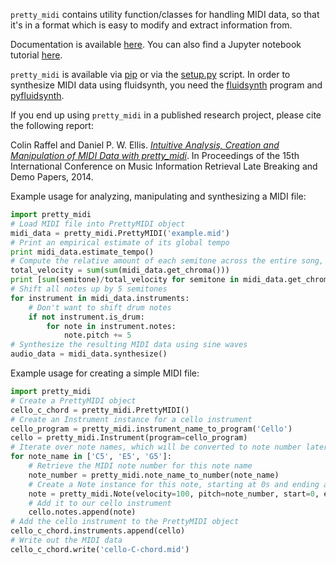 `pretty_midi` contains utility function/classes for handling MIDI data, so that it's in a format which is easy to modify and extract information from.

Documentation is available [here](http://craffel.github.io/pretty-midi/).  You can also find a Jupyter notebook tutorial [here](http://nbviewer.jupyter.org/github/craffel/pretty-midi/blob/master/Tutorial.ipynb).

`pretty_midi` is available via [pip](https://pypi.python.org/pypi/pretty_midi) or via the [setup.py](https://github.com/craffel/pretty-midi/blob/master/setup.py) script. In order to synthesize MIDI data using fluidsynth, you need the [fluidsynth](http://www.fluidsynth.org/) program and [pyfluidsynth](https://pypi.python.org/pypi/pyfluidsynth).

If you end up using `pretty_midi` in a published research project, please cite the following report:

Colin Raffel and Daniel P. W. Ellis. [_Intuitive Analysis, Creation and Manipulation of MIDI Data with pretty_midi_](http://colinraffel.com/publications/ismir2014intuitive.pdf). In Proceedings of the 15th International Conference on Music Information Retrieval Late Breaking and Demo Papers, 2014.


Example usage for analyzing, manipulating and synthesizing a MIDI file:

```python
import pretty_midi
# Load MIDI file into PrettyMIDI object
midi_data = pretty_midi.PrettyMIDI('example.mid')
# Print an empirical estimate of its global tempo
print midi_data.estimate_tempo()
# Compute the relative amount of each semitone across the entire song, a proxy for key
total_velocity = sum(sum(midi_data.get_chroma()))
print [sum(semitone)/total_velocity for semitone in midi_data.get_chroma()]
# Shift all notes up by 5 semitones
for instrument in midi_data.instruments:
    # Don't want to shift drum notes
    if not instrument.is_drum:
        for note in instrument.notes:
            note.pitch += 5
# Synthesize the resulting MIDI data using sine waves
audio_data = midi_data.synthesize()
```

Example usage for creating a simple MIDI file:

```python
import pretty_midi
# Create a PrettyMIDI object
cello_c_chord = pretty_midi.PrettyMIDI()
# Create an Instrument instance for a cello instrument
cello_program = pretty_midi.instrument_name_to_program('Cello')
cello = pretty_midi.Instrument(program=cello_program)
# Iterate over note names, which will be converted to note number later
for note_name in ['C5', 'E5', 'G5']:
    # Retrieve the MIDI note number for this note name
    note_number = pretty_midi.note_name_to_number(note_name)
    # Create a Note instance for this note, starting at 0s and ending at .5s
    note = pretty_midi.Note(velocity=100, pitch=note_number, start=0, end=.5)
    # Add it to our cello instrument
    cello.notes.append(note)
# Add the cello instrument to the PrettyMIDI object
cello_c_chord.instruments.append(cello)
# Write out the MIDI data
cello_c_chord.write('cello-C-chord.mid')
```
